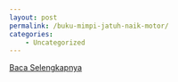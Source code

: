 ```yaml
---
layout: post
permalink: /buku-mimpi-jatuh-naik-motor/
categories:
    - Uncategorized
---
```


[Baca Selengkapnya](/03)
